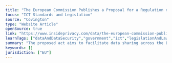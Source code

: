 ```yaml
---
title: "The European Commission Publishes a Proposal for a Regulation on European Data Governance (the Data Governance Act)"
focus: "ICT Standards and Legislation"
source: "Covington"
type: "Website Article"
openSource: true
link: "https://www.insideprivacy.com/data/the-european-commission-publishes-a-proposal-for-a-regulation-on-european-data-governance-the-data-governance-act/"
learnTags: ["dataAndDataSecurity","government","ict","legislationAndLaw","regulation"]
summary: "The proposed act aims to facilitate data sharing across the EU and between sectors, and is one of the deliverables included in the European Strategy for Data, adopted in February 2020. "
keywords: []
jurisdiction: ["EU"]
---
```

